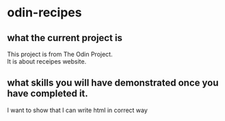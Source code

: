 # odin-recipes

## what the current project is 
This project is from The Odin Project.<br>
It is about receipes website.

## what skills you will have demonstrated once you have completed it.
I want to show that I can write html in correct way <br>